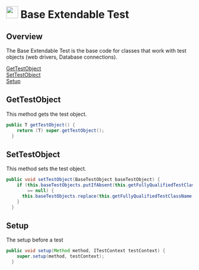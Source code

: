 # <img src="resources/MAQS.jpg" height="32" width="32"> Base Extendable Test

## Overview
The Base Extendable Test is the base code for classes that work with test objects (web drivers, Database connections).

[GetTestObject](#GetTestObject)  
[SetTestObject](#SetTestObject)  
[Setup](#Setup)

## GetTestObject
This method gets the test object.
```java
public T getTestObject() {
    return (T) super.getTestObject();
  }
```

## SetTestObject
This method sets the test object.
```java
public void setTestObject(BaseTestObject baseTestObject) {
    if (this.baseTestObjects.putIfAbsent(this.getFullyQualifiedTestClassName(), baseTestObject)
        == null) {
      this.baseTestObjects.replace(this.getFullyQualifiedTestClassName(), baseTestObject);
    }
  }
```

## Setup
The setup before a test
```java
public void setup(Method method, ITestContext testContext) {
    super.setup(method, testContext);
  }
```